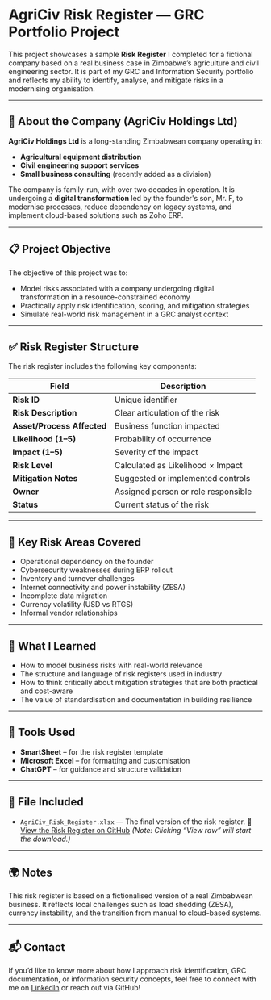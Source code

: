 # AgriCiv Risk Register — GRC Portfolio Project

This project showcases a sample **Risk Register** I completed for a fictional company based on a real business case in Zimbabwe’s agriculture and civil engineering sector. It is part of my GRC and Information Security portfolio and reflects my ability to identify, analyse, and mitigate risks in a modernising organisation.

---

## 🏢 About the Company (AgriCiv Holdings Ltd)

**AgriCiv Holdings Ltd** is a long-standing Zimbabwean company operating in:

- **Agricultural equipment distribution**
- **Civil engineering support services**
- **Small business consulting** (recently added as a division)

The company is family-run, with over two decades in operation. It is undergoing a **digital transformation** led by the founder's son, Mr. F, to modernise processes, reduce dependency on legacy systems, and implement cloud-based solutions such as Zoho ERP.

---

## 📋 Project Objective

The objective of this project was to:

- Model risks associated with a company undergoing digital transformation in a resource-constrained economy
- Practically apply risk identification, scoring, and mitigation strategies
- Simulate real-world risk management in a GRC analyst context

---

## ✅ Risk Register Structure

The risk register includes the following key components:

| Field                      | Description                         |
| -------------------------- | ----------------------------------- |
| **Risk ID**                | Unique identifier                   |
| **Risk Description**       | Clear articulation of the risk      |
| **Asset/Process Affected** | Business function impacted          |
| **Likelihood (1–5)**       | Probability of occurrence           |
| **Impact (1–5)**           | Severity of the impact              |
| **Risk Level**             | Calculated as Likelihood × Impact   |
| **Mitigation Notes**       | Suggested or implemented controls   |
| **Owner**                  | Assigned person or role responsible |
| **Status**                 | Current status of the risk          |

---

## 📌 Key Risk Areas Covered

- Operational dependency on the founder
- Cybersecurity weaknesses during ERP rollout
- Inventory and turnover challenges
- Internet connectivity and power instability (ZESA)
- Incomplete data migration
- Currency volatility (USD vs RTGS)
- Informal vendor relationships

---

## 🧠 What I Learned

- How to model business risks with real-world relevance
- The structure and language of risk registers used in industry
- How to think critically about mitigation strategies that are both practical and cost-aware
- The value of standardisation and documentation in building resilience

---

## 🧰 Tools Used

- **SmartSheet** – for the risk register template
- **Microsoft Excel** – for formatting and customisation
- **ChatGPT** – for guidance and structure validation

---

## 🔗 File Included

- `AgriCiv_Risk_Register.xlsx` — The final version of the risk register. 📂 [View the Risk Register on GitHub](https://github.com/samara-chinamasa/agriciv-risk-register/blob/main/AgriCiv_Risk_Register.xlsx)
*(Note: Clicking “View raw” will start the download.)*


---

## 🌍 Notes

This risk register is based on a fictionalised version of a real Zimbabwean business. It reflects local challenges such as load shedding (ZESA), currency instability, and the transition from manual to cloud-based systems.

---

## 📬 Contact

If you’d like to know more about how I approach risk identification, GRC documentation, or information security concepts, feel free to connect with me on [LinkedIn](https://www.linkedin.com/in/samara-chinamasa) or reach out via GitHub!
